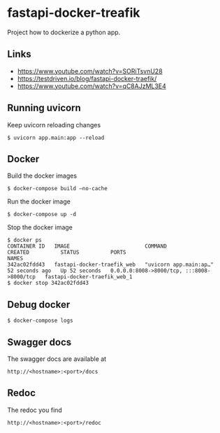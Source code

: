 # fastapi-docker-treafik

Project how to dockerize a python app.

## Links

* https://www.youtube.com/watch?v=SORiTsvnU28
* https://testdriven.io/blog/fastapi-docker-traefik/
* https://www.youtube.com/watch?v=qC8AJzML3E4

## Running uvicorn

Keep uvicorn reloading changes

    $ uvicorn app.main:app --reload

## Docker

Build the docker images

    $ docker-compose build –no-cache

Run the docker image

    $ docker-compose up -d

Stop the docker image

    $ docker ps
    CONTAINER ID   IMAGE                        COMMAND                  CREATED          STATUS          PORTS                                       NAMES
    342ac02fdd43   fastapi-docker-traefik_web   "uvicorn app.main:ap…"   52 seconds ago   Up 52 seconds   0.0.0.0:8008->8000/tcp, :::8008->8000/tcp   fastapi-docker-traefik_web_1
    $ docker stop 342ac02fdd43

## Debug docker

    $ docker-compose logs

## Swagger docs

The swagger docs are available at

    http://<hostname>:<port>/docs

## Redoc

The redoc you find

    http://<hostname>:<port>/redoc



    


